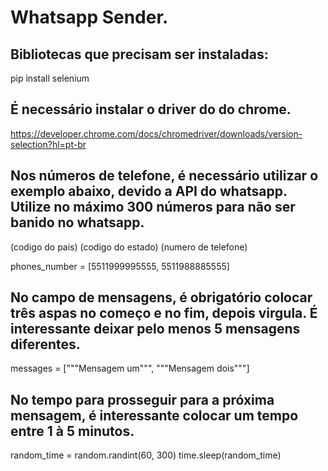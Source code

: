 #  Whatsapp Sender.

## Bibliotecas que precisam ser instaladas:

pip install selenium

## É necessário instalar o driver do do chrome.

https://developer.chrome.com/docs/chromedriver/downloads/version-selection?hl=pt-br

## Nos números de telefone, é necessário utilizar o exemplo abaixo, devido a API do whatsapp. Utilize no máximo 300 números para não ser banido no whatsapp.

(codigo do pais) (codigo do estado) (numero de telefone)

phones_number = [5511999995555, 5511988885555]

## No campo de mensagens, é obrigatório colocar três aspas no começo e no fim, depois virgula. É interessante deixar pelo menos 5 mensagens diferentes.

messages = ["""Mensagem um""", """Mensagem dois"""]

## No tempo para prosseguir para a próxima mensagem, é interessante colocar um tempo entre 1 à 5 minutos.

random_time = random.randint(60, 300)
time.sleep(random_time)




